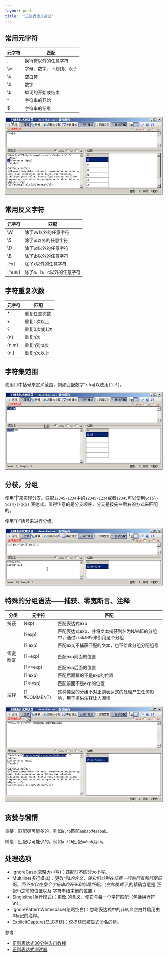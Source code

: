 ```yaml
---
layout: post
title:  "正则表达式速记"
---
```


## 常用元字符

|元字符|匹配|
|------|--------------------|
|.     |换行符以外的任意字符|
|\w    |字母、数字、下划线、汉子|
|\s    |空白符|
|\d    |数字|
|\b    |单词的开始或结束|
|^     |字符串的开始|
|$     |字符串的结束|

![常用字符串](/assets/regex/1.png)

## 常用反义字符

|元字符|匹配|
|------|--------------------|
|\W    |除了\w以外的任意字符|
|\S    |除了\s以外的任意字符|
|\D    |除了\d以外的任意字符|
|\B    |除了\b以外的任意字符|
|[^x]  |除了x以外的任意字符|
|[^abc]|除了a、b、c以外的任意字符|

## 字符重复次数

|元字符|匹配|
|------|------------|
|*     |重复任意次数|
|+     |重复1次以上|
|?     |重复0次或1次|
|{n}   |重复n次|
|{n,m} |重复n到m次|
|{n,}  |重复n次以上|

## 字符集范围

使用`[]`中括号来定义范围，例如匹配数字1~5可以使用`[1~5]`。

![字符集范围](/assets/regex/2.png)

## 分枝，分组

使用“|”来实现分支。匹配`12345-1234`中的`12345-1234`或者`12345`可以使用`\d{5}-\d{4}|\d{5}`
表达式。值得注意的是分支顺序，分支是按先左后右的方式来匹配的。

使用“()”括号来进行分组。

![字符集范围](/assets/regex/3.png)

## 特殊的分组语法——捕获、零宽断言、注释

|分类     |元字符       |匹配             |
|---------|-------------|-----------------|
|捕获     |(exp)        |匹配表达式exp|
|         |(?<NAME>exp) |匹配表达式exp，并将文本捕获到名为NAME的分组中，通过`\k<NAME>`来引用这个分组|
|         |(?:exp)      |匹配exp,不捕获匹配的文本，也不给此分组分配组号|
|零宽断言 |(?=exp)      |匹配exp前面的位置|
|         |(?<=exp)     |匹配exp后面的位置|
|         |(?!exp)      |匹配后面跟的不是exp的位置|
|         |(?<!exp)     |匹配前面不是exp的位置|
|注释     |(?#COMMENT)  |这种类型的分组不对正则表达式的处理产生任何影响，用于提供注释让人阅读|

![特殊的分组语法——捕获、零宽断言、注释](/assets/regex/4.png)

## 贪婪与懒惰

贪婪：匹配尽可能多的。列如`a.*b`匹配`aabab`为`aabab`。

懒惰：匹配尽可能少的。例如`a.*?b`匹配`aabab`为`ab`。

## 处理选项

- IgnoreCase(忽略大小写)：匹配时不区分大小写。
- Multiline(多行模式)：更改^和$的含义，使它们分别在任意一行的行首和行尾匹配，而不
  仅仅在整个字符串的开头和结尾匹配。(在此模式下,$的精确含意是:匹配\n之前的位置以及
  字符串结束前的位置.)
- Singleline(单行模式)：更改.的含义，使它与每一个字符匹配（包括换行符\n）。
- IgnorePatternWhitespace(忽略空白)：忽略表达式中的非转义空白并启用由#标记的注释。
- ExplicitCapture(显式捕获)：仅捕获已被显式命名的组。

参考：

- [正则表达式30分钟入门教程](http://deerchao.net/tutorials/regex/regex.htm)
- [正则表达式测试器](http://deerchao.net/tools/regex_tester/index.htm)
